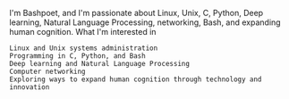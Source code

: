 I'm Bashpoet, and I'm passionate about Linux, Unix, C, Python, Deep learning, Natural Language Processing, networking, Bash, and expanding human cognition.
What I'm interested in

    Linux and Unix systems administration
    Programming in C, Python, and Bash
    Deep learning and Natural Language Processing
    Computer networking
    Exploring ways to expand human cognition through technology and innovation
